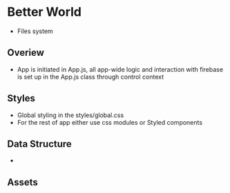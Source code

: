 # Better World

- Files system
## Overiew
- App is initiated in App.js, all app-wide logic and interaction with firebase is set up in the App.js class through control context



## Styles
- Global styling in the styles/global.css
- For the rest of app either use css modules or Styled components

## Data Structure
- 

## Assets








